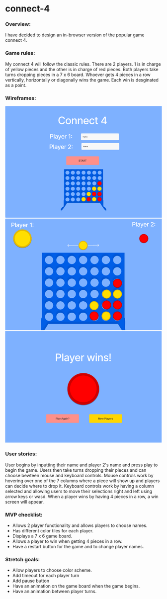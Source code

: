 # connect-4

### Overview:
I have decided to design an in-browser version of the popular game connect 4.

### Game rules:
My connect 4 will follow the classic rules. There are 2 players. 1 is in charge of yellow pieces and the other is in charge of red pieces. Both players take turns dropping pieces in a 7 x 6 board. Whoever gets 4 pieces in a row vertically, horizontally or diagonally wins the game. Each win is desginated as a point.

### Wireframes: 
![Screenshot_1](/images/Screenshot_1.png)
![Screenshot_2](/images/Screenshot_2.png)
![Screenshot_3](/images/Screenshot_3.png)

### User stories: 
User begins by inputting their name and player 2's name and press play to begin the game. Users then take turns dropping their pieces and can choose bewteen mouse and keyboard controls. Mouse controls work by hovering over one of the 7 columns where a piece will show up and players can decide where to drop it. Keyboard controls work by having a column selected and allowing users to move their selections right and left using arrow keys or wasd.
When a player wins by having 4 pieces in a row, a win screen will appear.

### MVP checklist: 
- Allows 2 player functionality and allows players to choose names.
- Has different color tiles for each player.
- Displays a 7 x 6 game board.
- Allows a player to win when getting 4 pieces in a row.
- Have a restart button for the game and to change player names.

### Stretch goals: 
- Allow players to choose color scheme.
- Add timeout for each player turn
- Add pause button
- Have an animation on the game board when the game begins.
- Have an animation between player turns.
